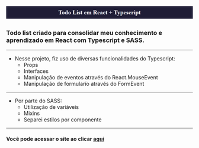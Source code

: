 ![Alt text](image.png)
---
### Todo list criado para consolidar meu conhecimento e aprendizado em React com Typescript e SASS.
---
- Nesse projeto, fiz uso de diversas funcionalidades do Typescript:
   -  Props
   - Interfaces
   - Manipulação de eventos através do React.MouseEvent
   - Manipulação de formularío através do FormEvent
  
--- 
- Por parte do SASS: 
  -  Utilização de variáveis
  -  Mixins
  -  Separei estilos por componente

--- 
#### Você pode acessar o site ao clicar [aqui](https://todolist-react-typescript-sass.vercel.app/) 